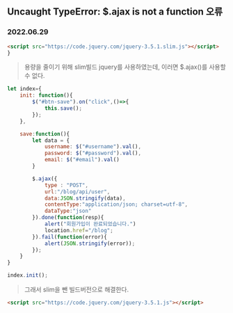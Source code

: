 ## Uncaught TypeError: $.ajax is not a function 오류
### 2022.06.29

```html
<script src="https://code.jquery.com/jquery-3.5.1.slim.js"></script>
}
```
> 용량을 줄이기 위해 slim빌드 jquery를 사용하였는데, 이러면 $.ajax()를 사용할 수 없다.

```js
let index={
	init: function(){
		$("#btn-save").on("click",()=>{
			this.save();
		});
	},

	save:function(){
		let data = {
			username: $("#username").val(),
			password: $("#password").val(),
			email: $("#email").val()
		}

		$.ajax({
			type : "POST",
			url:"/blog/api/user",
			data:JSON.stringify(data), 
			contentType:"application/json; charset=utf-8",
			dataType:"json" 
		}).done(function(resp){
			alert("회원가입이 완료되었습니다.")
			location.href="/blog";
		}).fail(function(error){
			alert(JSON.stringify(error));
		});
	}
}

index.init();
```
> 그래서 slim을 뺀 빌드버전으로 해결한다.
```html
<script src="https://code.jquery.com/jquery-3.5.1.js"></script>
```